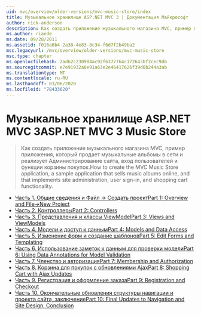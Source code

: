 ```yaml
---
uid: mvc/overview/older-versions/mvc-music-store/index
title: Музыкальное хранилище ASP.NET MVC 3 | Документация Майкрософт
author: rick-anderson
description: Как создать приложение музыкального магазина MVC, пример приложения, который продает музыкальные альбомы в сети и реализует Администрирование сайта, вход пользователя,...
ms.author: riande
ms.date: 09/28/2011
ms.assetid: f016a6b4-2a38-4e83-8c34-f6d7f2b49ba2
msc.legacyurl: /mvc/overview/older-versions/mvc-music-store
msc.type: chapter
ms.openlocfilehash: 2ad62c230984ac92f6377764c172643bf2cec9db
ms.sourcegitcommit: e7e91932a6e91a63e2e46417626f39d6b244a3ab
ms.translationtype: MT
ms.contentlocale: ru-RU
ms.lasthandoff: 03/06/2020
ms.locfileid: "78433620"
---
```

# <a name="aspnet-mvc-3-music-store"></a><span data-ttu-id="7dc9a-103">Музыкальное хранилище ASP.NET MVC 3</span><span class="sxs-lookup"><span data-stu-id="7dc9a-103">ASP.NET MVC 3 Music Store</span></span>

> <span data-ttu-id="7dc9a-104">Как создать приложение музыкального магазина MVC, пример приложения, который продает музыкальные альбомы в сети и реализует Администрирование сайта, вход пользователей и функции корзины покупок.</span><span class="sxs-lookup"><span data-stu-id="7dc9a-104">How to create the MVC Music Store application, a sample application that sells music albums online, and that implements site administration, user sign-in, and shopping cart functionality.</span></span>

- [<span data-ttu-id="7dc9a-105">Часть 1. Общие сведения и Файл -> Создать проект</span><span class="sxs-lookup"><span data-stu-id="7dc9a-105">Part 1: Overview and File->New Project</span></span>](mvc-music-store-part-1.md)
- [<span data-ttu-id="7dc9a-106">Часть 2. Контроллеры</span><span class="sxs-lookup"><span data-stu-id="7dc9a-106">Part 2: Controllers</span></span>](mvc-music-store-part-2.md)
- [<span data-ttu-id="7dc9a-107">Часть 3. Представления и классы ViewModel</span><span class="sxs-lookup"><span data-stu-id="7dc9a-107">Part 3: Views and ViewModels</span></span>](mvc-music-store-part-3.md)
- [<span data-ttu-id="7dc9a-108">Часть 4. Модели и доступ к данным</span><span class="sxs-lookup"><span data-stu-id="7dc9a-108">Part 4: Models and Data Access</span></span>](mvc-music-store-part-4.md)
- [<span data-ttu-id="7dc9a-109">Часть 5. Изменение форм и создание шаблонов</span><span class="sxs-lookup"><span data-stu-id="7dc9a-109">Part 5: Edit Forms and Templating</span></span>](mvc-music-store-part-5.md)
- [<span data-ttu-id="7dc9a-110">Часть 6. Использование заметок к данным для проверки модели</span><span class="sxs-lookup"><span data-stu-id="7dc9a-110">Part 6: Using Data Annotations for Model Validation</span></span>](mvc-music-store-part-6.md)
- [<span data-ttu-id="7dc9a-111">Часть 7. Членство и авторизация</span><span class="sxs-lookup"><span data-stu-id="7dc9a-111">Part 7: Membership and Authorization</span></span>](mvc-music-store-part-7.md)
- [<span data-ttu-id="7dc9a-112">Часть 8. Корзина для покупок с обновлениями Ajax</span><span class="sxs-lookup"><span data-stu-id="7dc9a-112">Part 8: Shopping Cart with Ajax Updates</span></span>](mvc-music-store-part-8.md)
- [<span data-ttu-id="7dc9a-113">Часть 9. Регистрация и оформление заказа</span><span class="sxs-lookup"><span data-stu-id="7dc9a-113">Part 9: Registration and Checkout</span></span>](mvc-music-store-part-9.md)
- [<span data-ttu-id="7dc9a-114">Часть 10. Окончательные обновления структуры навигации и проекта сайта, заключение</span><span class="sxs-lookup"><span data-stu-id="7dc9a-114">Part 10: Final Updates to Navigation and Site Design, Conclusion</span></span>](mvc-music-store-part-10.md)
